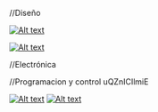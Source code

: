 //Diseño 

[![Alt text](https://img.youtube.com/vi/EcmxOMBsX7A&t=459s/0.jpg)](https://www.youtube.com/watch?v=EcmxOMBsX7A&t=459s)

[![Alt text](https://img.youtube.com/vi/R29G3hUiZnU&t=1s/0.jpg)](https://www.youtube.com/watch?v=R29G3hUiZnU&t=1s)

//Electrónica

//Programacion y control 
uQZnICIlmiE

[![Alt text](https://img.youtube.com/vi/uQZnICIlmiE/0.jpg)](https://www.youtube.com/watch?v=uQZnICIlmiE)
[![Alt text](https://img.youtube.com/vi/doK9qD1zDFs/0.jpg)](https://www.youtube.com/watch?v=doK9qD1zDFs)
